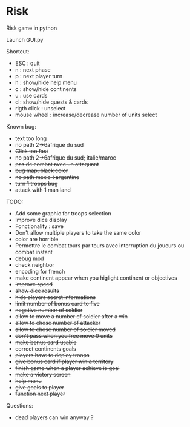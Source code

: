 # Risk
Risk game in python

Launch GUI.py

Shortcut:
<ul>
<li>ESC : quit</li>
<li>n : next phase</li>
<li>p : next player turn</li>
<li>h : show/hide help menu</li>
<li>c : show/hide continents</li>
<li>u : use cards</li>
<li>d : show/hide quests & cards</li>
<li>rigth click : unselect</li>
<li>mouse wheel : increase/decrease number of units select</li>
</ul>

Known bug:
<ul>
<li>text too long</li>
<li>no path 2->6afrique du sud</li>
<li><del>Click too fast</del></li>
<li><del>no path 2->6afrique du sud; italie/maroc</del></li>
<li><del>pas de combat avec un attaquant</del></li>
<li><del>bug map, black color</del></li>
<li><del>no path mexic->argentine</del></li>
<li><del>turn 1 troops bug</del></li>
<li><del>attack with 1 man land</del></li>
</ul>

TODO:
<ul>
<li>Add some graphic for troops selection</li>
<li>Improve dice display</li>
<li>Fonctionality : save </li>
<li>Don't allow multiple players to take the same color</li>
<li>color are horrible</li>
<li>Permettre le combat tours par tours avec interruption du joueurs ou combat instant</li>
<li>debug mod</li>
<li>check neighbor</li>
<li>encoding for french</li>
<li>make continent appear when you higlight continent or objectives</li>
<li><del>Improve speed</del></li>
<li><del>show dice results</del></li>
<li><del>hide players secret informations</del></li>
<li><del>limit number of bonus card to five</del></li>
<li><del>negative number of soldier</del></li>
<li><del>allow to move a number of soldier after a win</del></li>
<li><del>allow to chose number of attacker</del></li>
<li><del>allow to chose number of soldier moved</del></li>
<li><del>don't pass when you free move 0 units</del></li>
<li><del>make bonus card usable</del></li>
<li><del>correct continents goals</del></li>
<li><del>players have to deploy troops</del></li>
<del><li>give bonus card if player win a territory</li></del>
<li><del>finish game when a player achieve is goal</del></li>
<li><del>make a victory screen</del></li>
<li><del>help menu</del></li>
<del><li>give goals to player</li></del>
<li><del>function next player</del></li>
</ul>

Questions:
<ul>
<li>dead players can win anyway ?</li>
</ul>

